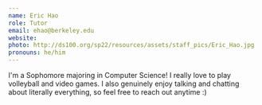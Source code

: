 ```yaml
---
name: Eric Hao
role: Tutor
email: ehao@berkeley.edu
website: 
photo: http://ds100.org/sp22/resources/assets/staff_pics/Eric_Hao.jpg
pronouns: he/him
---
```

I'm a Sophomore majoring in Computer Science! I really love to play volleyball and video games. I also genuinely enjoy talking and chatting about literally everything, so feel free to reach out anytime :)
